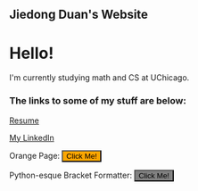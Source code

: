 ## Jiedong Duan's Website

# Hello!

I'm currently studying math and CS at UChicago. 

### The links to some of my stuff are below:

[Resume](http://jiedongduan.com/resume.pdf)

[My LinkedIn](https://www.linkedin.com/in/jiedong-d-62415a113/)

Orange Page: <button type="button" style = "color:black; background-color:orange;"
onclick = "window.location.href = '/orange'">
	Click Me!
</button>

Python-esque Bracket Formatter: <button type="button" style = "color:black; background-color:gray;"
onclick = "window.location.href = '/trollPython'">
	Click Me!
</button>
